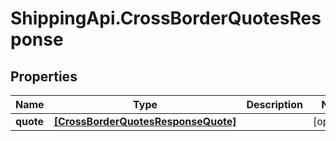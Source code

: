 # ShippingApi.CrossBorderQuotesResponse

## Properties

Name | Type | Description | Notes
------------ | ------------- | ------------- | -------------
**quote** | [**[CrossBorderQuotesResponseQuote]**](CrossBorderQuotesResponseQuote.md) |  | [optional] 


